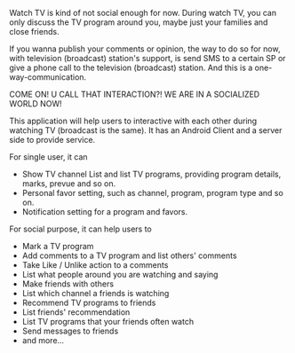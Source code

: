 Watch TV is kind of not social enough for now. During watch TV, you can only discuss the TV program around you, maybe just your families and close friends.

If you wanna publish your comments or opinion, the way to do so for now, with television (broadcast) station's support, is send SMS to a certain SP or give a phone call to the television (broadcast) station. And this is a one-way-communication.

COME ON! U CALL THAT INTERACTION?! WE ARE IN A SOCIALIZED WORLD NOW!

This application will help users to interactive with each other during watching TV (broadcast is the same). It has an Android Client and a server side to provide service.

For single user, it can

  * Show TV channel List and list TV programs, providing program details, marks, prevue and so on.
  * Personal favor setting, such as channel, program, program type and so on.
  * Notification setting for a program and favors.

For social purpose, it can help users to

  * Mark a TV program
  * Add comments to a  TV program and list others' comments
  * Take Like / Unlike action to a comments
  * List what people around you are watching and saying
  * Make friends with others
  * List which channel a friends is watching
  * Recommend TV programs to friends
  * List friends' recommendation
  * List TV programs that your friends often watch
  * Send messages to friends
  * and more...